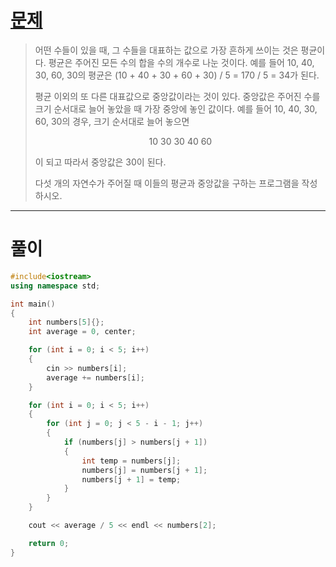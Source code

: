 # [문제](https://www.acmicpc.net/problem/10813 "#10813번")
  
> 어떤 수들이 있을 때, 그 수들을 대표하는 값으로 가장 흔하게 쓰이는 것은 평균이다. 평균은 주어진 모든 수의 합을 수의 개수로 나눈 것이다. 예를 들어 10, 40, 30, 60, 30의 평균은 (10 + 40 + 30 + 60 + 30) / 5 = 170 / 5 = 34가 된다.
>
> 평균 이외의 또 다른 대표값으로 중앙값이라는 것이 있다. 중앙값은 주어진 수를 크기 순서대로 늘어 놓았을 때 가장 중앙에 놓인 값이다. 예를 들어 10, 40, 30, 60, 30의 경우, 크기 순서대로 늘어 놓으면
>
> <div align="center">
> 10 30 30 40 60
> </div>
> 
> 이 되고 따라서 중앙값은 30이 된다.
> 
> 다섯 개의 자연수가 주어질 때 이들의 평균과 중앙값을 구하는 프로그램을 작성하시오.
<hr/>

# 풀이

```cpp
#include<iostream>
using namespace std;

int main()
{
    int numbers[5]{};
    int average = 0, center;

    for (int i = 0; i < 5; i++)
    {
        cin >> numbers[i];
        average += numbers[i];
    }

    for (int i = 0; i < 5; i++)
    {
        for (int j = 0; j < 5 - i - 1; j++)
        {
            if (numbers[j] > numbers[j + 1])
            {
                int temp = numbers[j];
                numbers[j] = numbers[j + 1];
                numbers[j + 1] = temp;
            }
        }
    }

    cout << average / 5 << endl << numbers[2];

    return 0;
}
```


